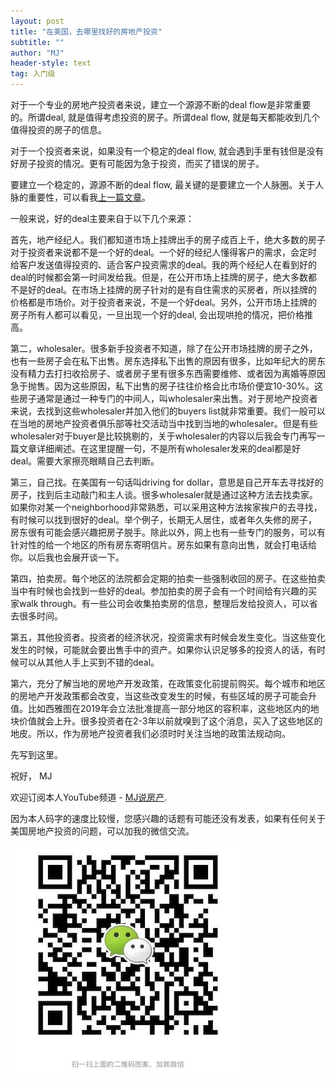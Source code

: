 ```yaml
---
layout: post
title: "在美国，去哪里找好的房地产投资"
subtitle: ""
author: "MJ"
header-style: text
tag: 入门级
---
```

对于一个专业的房地产投资者来说，建立一个源源不断的deal flow是非常重要的。所谓deal, 就是值得考虑投资的房子。所谓deal flow, 就是每天都能收到几个值得投资的房子的信息。

对于一个投资者来说，如果没有一个稳定的deal flow, 就会遇到手里有钱但是没有好房子投资的情况。更有可能因为急于投资，而买了错误的房子。

要建立一个稳定的，源源不断的deal flow, 最关键的是要建立一个人脉圈。关于人脉的重要性，可以看我[上一篇文章](https://www.mi-fang.net/2019/02/26/%E4%BA%BA%E8%84%89%E6%98%AF%E6%8A%95%E8%B5%84%E7%BE%8E%E5%9B%BD%E6%88%BF%E4%BA%A7%E7%9A%84%E7%A7%98%E8%AF%80/)。

一般来说，好的deal主要来自于以下几个来源：

首先，地产经纪人。我们都知道市场上挂牌出手的房子成百上千，绝大多数的房子对于投资者来说都不是一个好的deal。一个好的经纪人懂得客户的需求，会定时给客户发送值得投资的、适合客户投资需求的deal。我的两个经纪人在看到好的deal的时候都会第一时间发给我。但是，在公开市场上挂牌的房子，绝大多数都不是好的deal。在市场上挂牌的房子针对的是有自住需求的买房者，所以挂牌的价格都是市场价。对于投资者来说，不是一个好deal。另外，公开市场上挂牌的房子所有人都可以看见，一旦出现一个好的deal, 会出现哄抢的情况，把价格推高。

第二，wholesaler。很多新手投资者不知道，除了在公开市场挂牌的房子之外，也有一些房子会在私下出售。房东选择私下出售的原因有很多，比如年纪大的房东没有精力去打扫收拾房子、或者房子里有很多东西需要维修、或者因为离婚等原因急于抛售。因为这些原因，私下出售的房子往往价格会比市场价便宜10-30%。这些房子通常是通过一种专门的中间人，叫wholesaler来出售。对于房地产投资者来说，去找到这些wholesaler并加入他们的buyers list就非常重要。我们一般可以在当地的房地产投资者俱乐部等社交活动当中找到当地的wholesaler。但是有些wholesaler对于buyer是比较挑剔的，关于wholesaler的内容以后我会专门再写一篇文章详细阐述。在这里提醒一句，不是所有wholesaler发来的deal都是好deal。需要大家擦亮眼睛自己去判断。

第三，自己找。在美国有一句话叫driving for dollar，意思是自己开车去寻找好的房子，找到后主动敲门和主人谈。很多wholesaler就是通过这种方法去找卖家。如果你对某一个neighborhood非常熟悉，可以采用这种方法挨家挨户的去寻找，有时候可以找到很好的deal。举个例子，长期无人居住，或者年久失修的房子，房东很有可能会感兴趣把房子脱手。除此以外，网上也有一些专门的服务，可以有针对性的给一个地区的所有房东寄明信片。房东如果有意向出售，就会打电话给你。以后我也会展开谈一下。

第四，拍卖房。每个地区的法院都会定期的拍卖一些强制收回的房子。在这些拍卖当中有时候也会找到一些好的deal。参加拍卖的房子会有一个时间给有兴趣的买家walk through。有一些公司会收集拍卖房的信息，整理后发给投资人，可以省去很多时间。

第五，其他投资者。投资者的经济状况，投资需求有时候会发生变化。当这些变化发生的时候，可能就会要出售手中的资产。如果你认识足够多的投资人的话，有时候可以从其他人手上买到不错的deal。

第六，充分了解当地的房地产开发政策，在政策变化前提前购买。每个城市和地区的房地产开发政策都会改变，当这些改变发生的时候，有些区域的房子可能会升值。比如西雅图在2019年会立法批准提高一部分地区的容积率，这些地区内的地块价值就会上升。很多投资者在2-3年以前就嗅到了这个消息，买入了这些地区的地皮。所以，作为房地产投资者我们必须时时关注当地的政策法规动向。

先写到这里。

祝好，
MJ

欢迎订阅本人YouTube频道 - [MJ说房产](https://www.youtube.com/channel/UCgat5JGcprM26nA0e1qqqCA).

因为本人码字的速度比较慢，您感兴趣的话题有可能还没有发表，如果有任何关于美国房地产投资的问题，可以加我的微信交流。

![Image of Wechat](/img/wechat.jpeg)